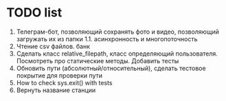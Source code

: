 # TODO list

1. Телеграм-бот, позволяющий сохранять фото и видео, позволяющий загружать их из папки
    1.1. асинхронность и многопоточность
2. Чтение сsv файлов. банк
3. Сделать клаcc relative_filepath, класс определяющий пользователя. Посмотреть про статические методы. Добавить тесты
4. Обновить пути (абсолютный/относительный), сделать тестовое покрытие для проверки пути
5. How to check sys.exit() with tests
6. Вернуть название станции 